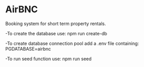 # AirBNC

Booking system for short term property rentals.

-To create the database use:
npm run create-db

-To create database connection pool add a .env file containing:
PGDATABASE=airbnc

-To run seed function use:
npm run seed
